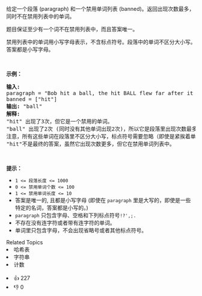 <p>给定一个段落 (paragraph) 和一个禁用单词列表 (banned)。返回出现次数最多，同时不在禁用列表中的单词。</p>

<p>题目保证至少有一个词不在禁用列表中，而且答案唯一。</p>

<p>禁用列表中的单词用小写字母表示，不含标点符号。段落中的单词不区分大小写。答案都是小写字母。</p>

<p>&nbsp;</p>

<p><strong>示例：</strong></p>

<pre><strong>输入:</strong> 
paragraph = "Bob hit a ball, the hit BALL flew far after it was hit."
banned = ["hit"]
<strong>输出:</strong> "ball"
<strong>解释:</strong> 
"hit" 出现了3次，但它是一个禁用的单词。
"ball" 出现了2次 (同时没有其他单词出现2次)，所以它是段落里出现次数最多的，且不在禁用列表中的单词。 
注意，所有这些单词在段落里不区分大小写，标点符号需要忽略（即使是紧挨着单词也忽略， 比如 "ball,"）， 
"hit"不是最终的答案，虽然它出现次数更多，但它在禁用单词列表中。
</pre>

<p>&nbsp;</p>

<p><strong>提示：</strong></p>

<ul> 
 <li><code>1 &lt;= 段落长度 &lt;= 1000</code></li> 
 <li><code>0 &lt;= 禁用单词个数 &lt;= 100</code></li> 
 <li><code>1 &lt;= 禁用单词长度 &lt;= 10</code></li> 
 <li>答案是唯一的, 且都是小写字母&nbsp;(即使在 <code>paragraph</code> 里是大写的，即使是一些特定的名词，答案都是小写的。)</li> 
 <li><code>paragraph</code>&nbsp;只包含字母、空格和下列标点符号<code>!?',;.</code></li> 
 <li>不存在没有连字符或者带有连字符的单词。</li> 
 <li>单词里只包含字母，不会出现省略号或者其他标点符号。</li> 
</ul>

<div><div>Related Topics</div><div><li>哈希表</li><li>字符串</li><li>计数</li></div></div><br><div><li>👍 227</li><li>👎 0</li></div>
